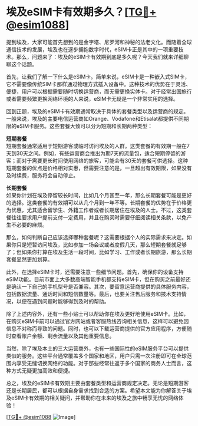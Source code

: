 # 埃及eSIM卡有效期多久？[[TG💪+ @esim1088](https://t.me/s/esim1088)]

提到埃及，大家可能首先想到的是金字塔、尼罗河和神秘的法老文化。而随着全球通信技术的发展，埃及也在逐步拥抱数字时代，eSIM卡正是其中的一项重要技术。那么，问题来了：埃及的eSIM卡有效期到底是多久呢？今天我们就来详细聊聊这个话题。

首先，让我们了解一下什么是eSIM卡。简单来说，eSIM卡是一种嵌入式SIM卡，它不需要像传统SIM卡那样通过物理方式插入设备中。这种技术的优势在于灵活、便捷，用户可以根据需要随时切换运营商，而无需更换实体卡。对于经常出国旅行或者需要频繁更换网络环境的人来说，eSIM卡无疑是一个非常实用的选择。

回到正题，埃及的eSIM卡有效期通常取决于具体的套餐类型以及运营商的规定。一般来说，埃及的主要电信运营商如Orange、Vodafone和Etisalat都提供不同期限的eSIM卡服务。这些套餐大致可以分为短期和长期两种类型：

**短期套餐**  
短期套餐通常适用于短期游客或临时访问埃及的人群。这类套餐的有效期一般在7天到30天之间。例如，有些运营商会推出为期7天的流量包，适合短期停留的游客；而对于需要更长时间使用网络的旅客，可能会有30天的套餐可供选择。这种短期套餐的优点是价格相对实惠，但需要注意的是，一旦超出有效期限，如果没有及时续费，服务将会自动停止。

**长期套餐**  
如果你计划在埃及停留较长时间，比如几个月甚至一年，那么长期套餐可能是更好的选择。这类套餐的有效期可以从几个月到一年不等。长期套餐的优势在于价格更为优惠，尤其适合留学生、外籍工作者或者长期居住在埃及的人士。不过，这类套餐往往要求用户提前支付一定费用，并且在购买时需要仔细阅读相关条款，以免产生不必要的麻烦。

那么，如何判断自己应该选择哪种套餐呢？这需要根据个人的实际需求来决定。如果你只是短暂访问埃及，比如参加一场会议或者度假几天，那么短期套餐就足够了；但如果你打算在埃及生活一段时间，比如学习、工作或者长期旅游，那么长期套餐显然更加划算。

此外，在选择eSIM卡时，还需要注意一些细节问题。首先，确保你的设备支持eSIM功能。目前市面上大多数高端智能手机都支持eSIM卡，但在购买之前最好还是确认一下自己的手机型号是否兼容。其次，要留意运营商提供的具体服务内容，包括数据流量、通话时间和短信数量等。最后，也要关注售后服务和技术支持情况，以便在遇到问题时能够得到及时的帮助。

除了上述内容外，还有一些小贴士可以帮助你在埃及更好地使用eSIM卡。比如，在购买eSIM卡前可以通过官方网站或者客服热线咨询相关信息，这样可以避免因信息不对称而导致的问题。同时，也可以下载运营商提供的官方应用程序，方便随时查看账户余额、剩余流量以及其他重要信息。

当然，除了埃及本土的三大运营商外，也有一些国际性的eSIM服务平台可以提供类似的服务。这些平台通常覆盖多个国家和地区，用户只需一次注册即可在全球范围内享受无缝切换网络的功能。对于那些经常往返于多个国家的商务人士而言，这种方式无疑更加高效和便捷。

总之，埃及的eSIM卡有效期主要由套餐类型和运营商规定决定。无论是短期游客还是长期居民，都可以根据自身需求找到合适的方案。希望本文能为你解答关于埃及eSIM卡有效期的相关疑问，并帮助你在未来的埃及之旅中畅享无忧的网络体验！

[[TG💪+ @esim1088](https://t.me/s/esim1088) ![Image](https://i.postimg.cc/4NQfJmqS/Snipaste-2025-05-13-00-14-12.png)]